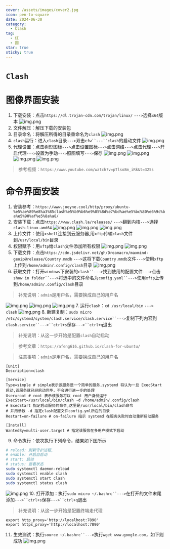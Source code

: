 ```yaml
---
cover: /assets/images/cover2.jpg
icon: pen-to-square
date: 2024-06-30
category:
  - Clash
tag:
  - 红
  - 圆
star: true
sticky: true
---
```

# `Clash`
# 图像界面安装
1. 下载安装：点击`https://dl.trojan-cdn.com/trojan/linux/` `--->`选择`x64`版本
![img.png](/assets/images/LinuxService/img_22.png)
2. 文件解压：解压下载的安装包
3. 目录命名：将解压所得的目录重命名为`clash`
![img.png](/assets/images/LinuxService/img_16.png)
4. `clash`运行：进入`clash`目录`--->`双击`cfw``---``clash`的启动文件
![img.png](/assets/images/LinuxService/img_17.png)
5. 代理设置：点击树形图标`--->`点击设置图标`--->`点击网络`--->`点击代理`--->`开启代理`--->`设置为手动`--->`照图填写`--->`保存
![img.png](/assets/images/LinuxService/img_18.png)
![img.png](/assets/images/LinuxService/img_19.png)
![img.png](/assets/images/LinuxService/img_20.png)
![img.png](/assets/images/LinuxService/img_21.png)
>  参考视频：`https://www.youtube.com/watch?v=pTlso8m_iRk&t=325s`
# 命令界面安装
1. 安装参考：`https://www.joeyne.cool/http/proxy/ubuntu-%e5%ae%89%e8%a3%85clash%e5%b9%b6%e9%85%8d%e7%bd%ae%e5%bc%80%e6%9c%ba%e5%90%af%e5%8a%a8/`
2. 安装下载：点击`https://www.clash.la/releases/` `--->`翻到内核`--->`选择`clash-linux-amd64`
![img.png](/assets/images/LinuxService/img_23.png)
![img.png](/assets/images/LinuxService/img_24.png)
![img.png](/assets/images/LinuxService/img_25.png)
3. 上传文件：使用`xshell`连接到云服务器,用`xftp`传输`clash`文件到`/usr/local/bin`目录
4. 权限赋予：用`xftp`给`clash`文件添加所有权限
![img.png](/assets/images/LinuxService/img_26.png)
![img.png](/assets/images/LinuxService/img_27.png)
5. 下载文件：点击`https://cdn.jsdelivr.net/gh/Dreamacro/maxmind-geoip@release/Country.mmdb` `--->`这将下载`Country.mmdb`文件`--->`使用`xftp`上传到`/home/admin/.config/clash`目录
![img.png](/assets/images/LinuxService/img_28.png)
6. 获取文件：打开`windows`下安装的`clash``--->`找到使用的配置文件`--->`点击`show in folder``--->`将选中的文件命名为`config.yaml``--->`使用`xftp`上传到`/home/admin/.config/clash`目录
>  补充说明：`admin`是用户名，需要换成自己的用户名

![img.png](/assets/images/LinuxService/img_29.png)
![img.png](/assets/images/LinuxService/img_30.png)
![img.png](/assets/images/LinuxService/img_31.png)
7. 运行`clash`：`cd /usr/local/bin` `--->` `clash`
![img.png](/assets/images/LinuxService/img_32.png)
8. 新建复制：`sudo micro /etc/systemd/system/clash.service/clash.service``--->`复制下列内容到`clash.service``--->``ctrl+s`保存`--->``ctrl+q`退出
> 补充说明：从这一步开始是配置`clash`自动启动

> 参考文章：`https://afeng616.github.io/clash-for-ubuntu/`

> 注意事项：`admin`是用户名，需要换成自己的用户名
```text
[Unit]
Description=clash 

[Service]
Type=simple # simple表示该服务是一个简单的服务,systemd 将认为一旦 ExecStart 启动,该服务就已经启动完毕，不会进行进一步的处理
User=root # root 表示该服务将以 root 用户身份运行
ExecStart=/usr/local/bin/clash -d /home/admin/.config/clash 
# ExecStart 指定启动服务的命令,这里是/usr/local/bin/clash命令
# 并用参数 -d 指定clash配置文件config.yml所在的目录
Restart=on-failure # on-failure 指示 systemd 在服务失败时自动重新启动服务

[Install]
WantedBy=multi-user.target # 指定该服务在多用户模式下启动
```
9. 命令执行：依次执行下列命令，结果如下图所示
```bash
# reload: 刷新守护进程,
# enable: 开启自启动
# start: 启动
# status: 查看状态
sudo systemctl daemon-reload
sudo systemctl enable clash
sudo systemctl start clash
sudo systemctl status clash
```
![img.png](/assets/images/LinuxService/img_33.png)
10. 打开添加：执行`sudo micro ~/.bashrc``--->`在打开的文件末尾添加`--->``ctrl+s`保存`--->``ctrl+q`退出
>   补充说明：从这一步开始是配置终端走代理
```text
export http_proxy='http://localhost:7890'
export https_proxy='http://localhost:7890'
```
11. 生效测试：执行`source ~/.bashrc``--->`执行`wget www.google.com`，如下则成功
![img.png](/assets/images/LinuxService/img_34.png)
